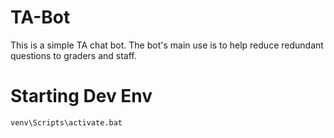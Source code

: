 # TA-Bot

This is a simple TA chat bot. The bot's main use is to help reduce redundant questions to graders and staff. 

# Starting Dev Env
`venv\Scripts\activate.bat`